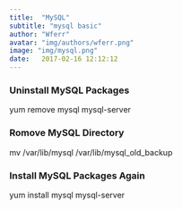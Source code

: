 ```yaml
---
title:  "MySQL"
subtitle: "mysql basic"
author: "Wferr"
avatar: "img/authors/wferr.png"
image: "img/mysql.png"
date:   2017-02-16 12:12:12
---
```


### Uninstall MySQL Packages
yum remove mysql mysql-server

### Romove MySQL Directory
mv /var/lib/mysql /var/lib/mysql_old_backup

### Install MySQL Packages Again
yum install mysql mysql-server